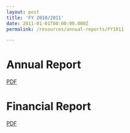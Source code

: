 ```yaml
---
layout: post
title: 'FY 2010/2011'
date: 2011-01-01T00:00:00.000Z
permalink: /resources/annual-reports/FY1011

---
```



# **Annual Report**
[PDF](/resources/annual-reports/files/Sentosa_AR_1011.pdf)


# **Financial Report**
[PDF](/resources/annual-reports/files/Sentosa_AR_1011_Financial_Report.pdf)